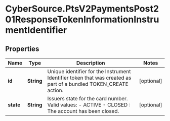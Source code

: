# CyberSource.PtsV2PaymentsPost201ResponseTokenInformationInstrumentIdentifier

## Properties
Name | Type | Description | Notes
------------ | ------------- | ------------- | -------------
**id** | **String** | Unique identifier for the Instrument Identifier token that was created as part of a bundled TOKEN_CREATE action.  | [optional] 
**state** | **String** | Issuers state for the card number. Valid values: - ACTIVE - CLOSED : The account has been closed.  | [optional] 


